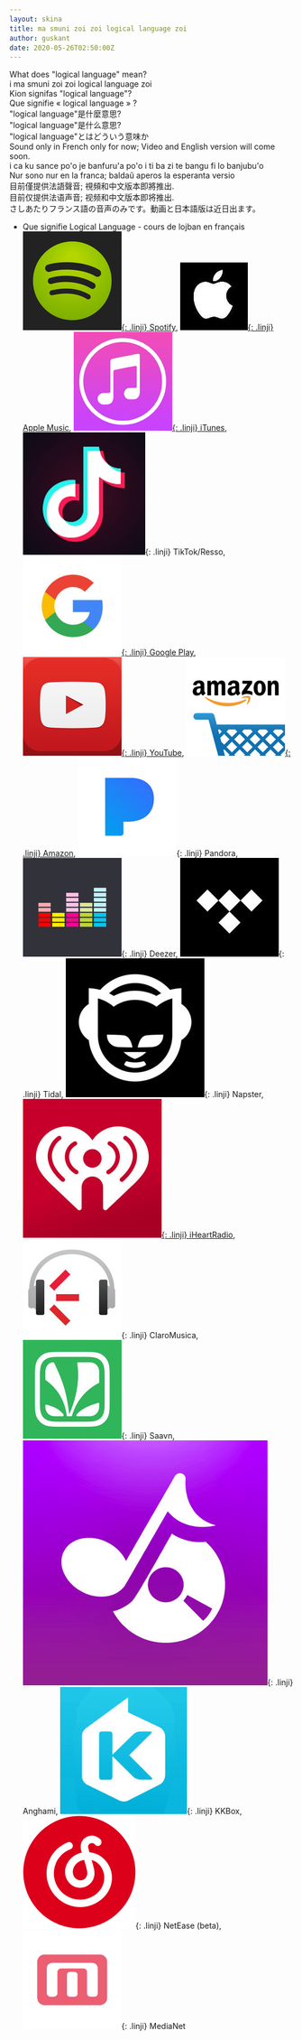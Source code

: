 ```yaml
---
layout: skina
title: ma smuni zoi zoi logical language zoi
author: guskant
date: 2020-05-26T02:50:00Z
---
```

<div lang="en">
What does "logical language" mean?
</div>
<div lang="jbo">
i ma smuni zoi zoi logical language zoi
</div>
<div lang="epo">
Kion signifas "logical language"?
</div>
<div lang="fr">
Que signifie « logical language » ?
</div>
<div lang="zh-Hant">
"logical language"是什麼意思?
</div>
<div lang="zh-Hans">
"logical language"是什么意思?
</div>
<div lang="ja">
"logical language"とはどういう意味か
</div>

<div lang="en">Sound only in French only for now; Video and English version will come soon.</div>
<div lang="jbo">i ca ku sance po'o je banfuru'a po'o i ti ba zi te bangu fi lo banjubu'o</div>
<div lang="epo">Nur sono nur en la franca; baldaŭ aperos la esperanta versio</div>
<div lang="fr"></div>
<div lang="zh-Hant">目前僅提供法語聲音; 視頻和中文版本即將推出.</div>
<div lang="zh-Hans">目前仅提供法语声音; 视频和中文版本即将推出.</div>
<div lang="ja">さしあたりフランス語の音声のみです。動画と日本語版は近日出ます。</div>

- Que signifie Logical Language - cours de lojban en français  
[![Spotify](media/spotify.png){: .linji} Spotify](https://open.spotify.com/album/1GbrscfnZaWLPonjykzlsU),
[![Apple Music](media/applemusic.png){: .linji} Apple Music](https://music.apple.com/us/album/que-signifie-logical-language-cours-lojban-en-fran%C3%A7ais/1515026962?uo=4&app=music&at=1001lry3&ct=dashboard),
[![iTunes](media/itunes.png){: .linji} iTunes](https://music.apple.com/us/album/que-signifie-logical-language-cours-lojban-en-fran%C3%A7ais/1515026962?uo=4&app=itunes&at=1001lry3&ct=dashboard),
![TikTok/Resso](media/tiktok.png){: .linji} TikTok/Resso,
[![Google Play](media/google.png){: .linji} Google Play](https://play.google.com/store/music/album/Guskant_Que_signifie_Logical_Language_cours_de_loj?id=B5c6yqakhsv6nbdajv5p425fllu),
[![YouTube](media/youtube.png){: .linji} YouTube](https://youtu.be/RrE8HMj3YxI),
[![Amazon](media/amazon.png){: .linji} Amazon](https://www.amazon.com/dp/B08945GQ1B/),
![Pandora](media/rdio.png){: .linji} Pandora,
![Deezer](media/deezer.png){: .linji} Deezer,
![Tidal](media/tidal.png){: .linji} Tidal,
![Napster](media/napster.png){: .linji} Napster,
[![iHeartRadio](media/iheart.png){: .linji} iHeartRadio](https://www.iheart.com/artist/id-33297983/albums/id-102889963),
![ClaroMusica](media/imusica.png){: .linji} ClaroMusica,
![Saavn](media/saavn.png){: .linji} Saavn,
![Anghami](media/anghami.png){: .linji} Anghami,
![KKBox](media/kkbox.png){: .linji} KKBox,
![NetEase (beta)](media/netease.png){: .linji} NetEase (beta),
![MediaNet](media/beats.png){: .linji} MediaNet



